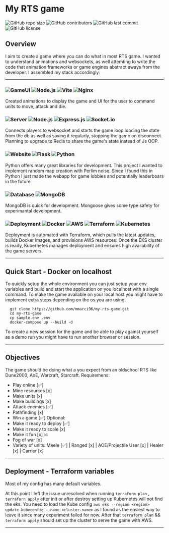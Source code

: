 # My RTS game

![GitHub repo size](https://img.shields.io/github/repo-size/mmarci96/my-rts-game?style=for-the-badge)
![GitHub contributors](https://img.shields.io/github/contributors/mmarci96/my-rts-game?style=for-the-badge)
![GitHub last commit](https://img.shields.io/github/last-commit/mmarci96/my-rts-game?style=for-the-badge)
![GitHub license](https://img.shields.io/github/license/mmarci96/my-rts-game?style=for-the-badge)


## Overview

I aim to create a game where you can do what in most RTS game. I wanted to understand animations and websockets, as well attemting to write the code that animation frameworks or game engines abstract aways from the developer. I assembled my stack accordingly:

---

### ![GameUI](https://img.shields.io/badge/GameUI-000000?style=for-the-badge&logo=gameui&logoColor=white) ![Node.js](https://img.shields.io/badge/Node.js-43853D?style=for-the-badge&logo=node.js&logoColor=white) ![Vite](https://img.shields.io/badge/Vite-FFD129?style=for-the-badge&logo=vite&logoColor=64A5FF) ![Nginx](https://img.shields.io/badge/Nginx-009639?style=for-the-badge&logo=nginx&logoColor=white)

Created animations to display the game and UI for the user to command units to move, attack and die.

### ![Server](https://img.shields.io/badge/Server-000000?style=for-the-badge&logo=server&logoColor=white) ![Node.js](https://img.shields.io/badge/Node.js-43853D?style=for-the-badge&logo=node.js&logoColor=white) ![Express.js](https://img.shields.io/badge/Express.js-000000?style=for-the-badge&logo=express&logoColor=white) ![Socket.io](https://img.shields.io/badge/Socket.io-2496ED?style=for-the-badge&logo=socket.io&logoColor=white)

Connects players to websocket and starts the game loop loading the state from the db as well as saving it regularly, stopping the game on disconnect.
Planning to upgrade to Redis to share the game's state instead of Js OOP.

### ![Website](https://img.shields.io/badge/Website-000000?style=for-the-badge&logo=website&logoColor=white) ![Flask](https://img.shields.io/badge/Flask-000000?style=for-the-badge&logo=flask&logoColor=white) ![Python](https://img.shields.io/badge/Python-232F3E?style=for-the-badge&logo=python&logoColor=326CE5)

Python offers many great libraries for development. This project I wanted to implement random map creation with Perlim noise. Since I found this in Python I just made the webapp for game lobbies and potentially leaderboars in the future.

### ![Database](https://img.shields.io/badge/Database-000000?style=for-the-badge&logo=database&logoColor=white) ![MongoDB](https://img.shields.io/badge/MongoDB-47A248?style=for-the-badge&logo=mongodb&logoColor=white)

MongoDB is quick for development. Mongoose gives some type safety for experimantal development.

### ![Deployment](https://img.shields.io/badge/Deployment-000000?style=for-the-badge&logo=deployment&logoColor=white) ![Docker](https://img.shields.io/badge/Docker-2496ED?style=for-the-badge&logo=docker&logoColor=white) ![AWS](https://img.shields.io/badge/AWS-232F3E?style=for-the-badge&logo=amazon-aws&logoColor=white) ![Terraform](https://img.shields.io/badge/Terraform-623CE4?style=for-the-badge&logo=terraform&logoColor=white) ![Kubernetes](https://img.shields.io/badge/Kubernetes-326CE5?style=for-the-badge&logo=kubernetes&logoColor=white)

Deployment is automated with Terraform, which pulls the latest updates, builds Docker images, and provisions AWS resources. Once the EKS cluster is ready, Kubernetes manages deployment and ensures high availability of the game servers.

---

## Quick Start - Docker on localhost

To quickly setup the whole environment you can just setup your env variables and build and start the application on you localhost with a single command. To make the game available on your local host you might have to implement extra steps depending on the os you are using.

  ```
    git clone https://github.com/mmarci96/my-rts-game.git
    cd my-rts-game
    cp sample.env .env
    docker-compose up --build -d
  ```
To create a new session for the game and be able to play against yourself as a demo run you might have to run another browser or session.

---

## Objectives
The game should be doing what a you expect from an oldschool RTS like Dune2000, AoE, Warcraft, Starcraft.
Requiremens:
 - Play online [✅]
 - Mine resources [x]
 - Make units [x]
 - Make buildings [x]
 - Attack enemies [✅]
 - Pathfinding [x]
 - Win a game [✅]
Optional:
 - Make it ready to deploy [✅]
 - Make it ready to scale [x]
 - Make it fun [x] :c
 - Fog of war [x]
 - Variety of units: Meele [✅] | Ranged [x] | AOE/Projectile User [x] | Healer [x] | Carrier [x]

---

## Deployment - Terraform variables
Most of my config has many default variables. 

At this point I left the issue unresolved when running ```terraform plan``` , ```terraforn apply``` after init or after destroy setting up Kubernetes will not find the eks.
You need to load the Kube config ```aws eks --region <region> update-kubeconfig --name <cluster-name>``` as I found as the easiest way to leave it since many experiment failed for now. After that ```terraform plan``` && ```terraform apply``` should set up the cluster to serve the game with AWS.

---
